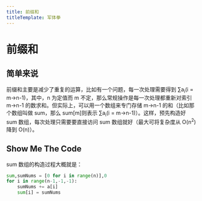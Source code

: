 ```yaml
---
title: 前缀和
titleTemplate: 军体拳
---
```

# 前缀和

## 简单来说

前缀和主要是减少了重复的运算，比如有一个问题，每一次处理需要得到 ∑a<sub>i</sub>(i = m->n-1)，其中，n 为定值而 m 不定，那么常规操作是每一次处理都重新对索引 m->n-1 的数求和。但实际上，可以用一个数组来专门存储 m->n-1 的和（比如那个数组叫做 sum，那么 sum[m]则表示 ∑a<sub>i</sub>(i = m->n-1)）。这样，预先构造好 sum 数组，每次处理只需要要直接访问 sum 数组就好（最大可将复杂度从 O(n<sup>2</sup>) 降到 O(n)）。

## Show Me The Code

sum 数组的构造过程大概就是：

```python
sum,sumNums = [0 for i in range(n)],0
for i in range(n-1,-1,-1):
    sumNums += a[i]
    sum[i] = sumNums
```
